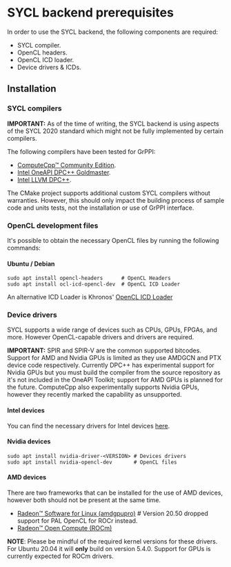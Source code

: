 # SYCL backend prerequisites

In order to use the SYCL backend, the following components are required:
* SYCL compiler.
* OpenCL headers.
* OpenCL ICD loader.
* Device drivers & ICDs.

## Installation

### SYCL compilers
**IMPORTANT:** As of the time of writing, the SYCL backend is using aspects of the SYCL 2020 standard which might not be fully
implemented by certain compilers.

The following compilers have been tested for GrPPI:
* [ComputeCpp&trade; Community Edition](https://developer.codeplay.com/products/computecpp/ce/home/).
* [Intel OneAPI DPC++ Goldmaster](https://software.intel.com/content/www/us/en/develop/tools/oneapi/data-parallel-c-plus-plus.html).
* [Intel LLVM DPC++](https://github.com/intel/llvm/tree/sycl/sycl).

The CMake project supports additional custom SYCL compilers without warranties. However, this should only impact the building process of
sample code and units tests, not the installation or use of GrPPI interface. 

### OpenCL development files
It's possible to obtain the necessary OpenCL files by running the following commands:

#### Ubuntu / Debian

```shell
sudo apt install opencl-headers      # OpenCL Headers
sudo apt install ocl-icd-opencl-dev  # OpenCL ICD Loader
```
An alternative ICD Loader is Khronos' [OpenCL ICD Loader](https://github.com/KhronosGroup/OpenCL-ICD-Loader)

### Device drivers
SYCL supports a wide range of devices such as CPUs, GPUs, FPGAs, and more. However OpenCL-capable drivers and drivers are required.

**IMPORTANT:** SPIR and SPIR-V are the common supported bitcodes. Support for AMD and Nvidia GPUs is limited as they use AMDGCN and PTX device code respectively.
Currently DPC++ has experimental support for Nvidia GPUs but you must build the compiler from the source repository as it's not included in the OneAPI Toolkit; support for AMD GPUs is planned for the future.
ComputeCpp also experimentally supports Nvidia GPUs, however they recently marked the capability as unsupported. 

#### Intel devices
You can find the necessary drivers for Intel devices [here](https://software.intel.com/content/www/us/en/develop/articles/opencl-drivers.html).

#### Nvidia devices
```shell
sudo apt install nvidia-driver-<VERSION> # Devices drivers
sudo apt install nvidia-opencl-dev       # OpenCL files
```

#### AMD devices
There are two frameworks that can be installed for the use of AMD devices, however both should not be present at the same time.
* [Radeon&trade; Software for Linux (amdgpupro)](https://www.amd.com/en/support/kb/release-notes/rn-amdgpu-unified-linux-20-50)
  \# Version 20.50 dropped support for PAL OpenCL for ROCr instead.
* [Radeon&trade; Open Compute (ROCm)](https://github.com/RadeonOpenCompute/ROCm)

**NOTE**: Please be mindful of the required kernel versions for these drivers. For Ubuntu 20.04 it will **only** build on version 5.4.0.
Support for GPUs is currently expected for ROCm drivers. 